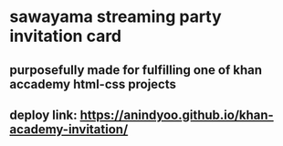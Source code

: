 # sawayama streaming party invitation card
## purposefully made for fulfilling one of khan accademy html-css projects
## deploy link: https://anindyoo.github.io/khan-academy-invitation/